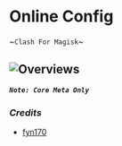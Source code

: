 # Online Config
 ~```Clash For Magisk```~
 
![Overviews](https://i.ibb.co/pb4MB1R/Screenshot-20221007-223843-Clash-for-Magisk.png)
 ---
 ***```Note: Core Meta Only```***
 
 
### *Credits*
- [fyn170](https://github.com/fyn170/conf-cfm)

